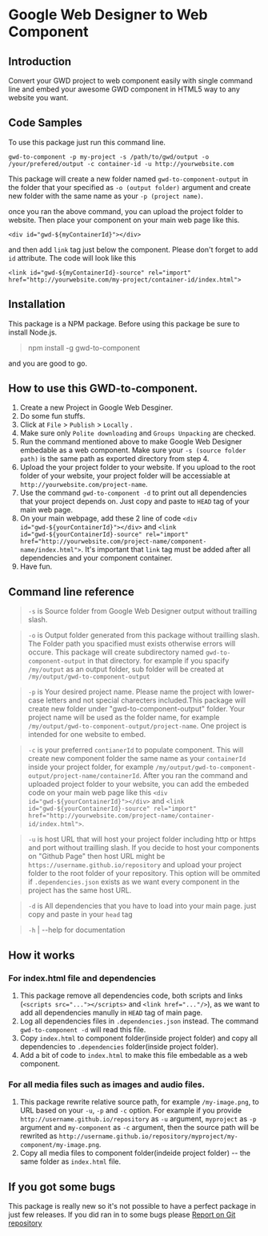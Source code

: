 # Google Web Designer to Web Component

## Introduction

Convert your GWD project to web component easily with single command line and embed your awesome GWD component in HTML5 way  to any website you want.

## Code Samples

To use this package just run this command line.

`
	gwd-to-component -p my-project -s /path/to/gwd/output -o /your/prefered/output -c container-id -u http://yourwebsite.com
`

This package will create a new folder named `gwd-to-component-output` in the folder that your specified as `-o (output folder)` argument and create new folder with the same name as your `-p (project name)`.

once you ran the above command, you can upload the project folder to website. Then place your component on your main web page like this.

`<div id="gwd-${myContainerId}"></div>`

and then add `link` tag just below the component. Please don't forget to add `id` attribute. The code will look like this

`<link id="gwd-${myContainerId}-source" rel="import" href="http://yourwebsite.com/my-project/container-id/index.html">`

## Installation

This package is a NPM package. Before using this package be sure to install Node.js. 

> npm install -g gwd-to-component

and you are good to go.

## How to use this GWD-to-component.

1. Create a new Project in Google Web Desginer.
2. Do some fun stuffs.
3. Click at `File` > `Publish` > `Locally` .
4. Make sure only `Polite downloading` and `Groups Unpacking` are checked.
5. Run the command mentioned above to make Google Web Designer embedable as a web component. Make sure your `-s (source folder path)` is the same path as exported directory from step 4.
6. Upload the your project folder to your website. If you upload to the root folder of your website, your project folder will be accessiable at `http://yourwebsite.com/project-name`.
7. Use the command `gwd-to-component -d` to print out all dependencies that your project depends on. Just copy and paste to `HEAD` tag of your main web page.
8. On your main webpage, add these 2 line of code `<div id="gwd-${yourContainerId}"></div>` and `<link id="gwd-${yourContainerId}-source" rel="import" href="http://yourwebsite.com/project-name/component-name/index.html">`. It's important that `link` tag must be added after all dependencies and your component container.
9. Have fun.

## Command line reference

> `-s` is Source folder from Google Web Designer output without trailling slash.

> `-o`  is Output folder generated from this package without trailling slash. The Folder path you spacified must exists otherwise errors will occure. This package will create subdirectory named `gwd-to-component-output` in that directory. for example if you spacify `/my/output` as an output folder, sub folder will be created at `/my/output/gwd-to-component-output`

> `-p`  is Your desired project name. Please name the project with lower-case letters and not special charecters included.This package will create new folder under "gwd-to-component-output" folder. Your project name will be used as the folder name, for example `/my/output/gwd-to-component-output/project-name`. One project is intended for one website to embed.

> `-c` is your preferred `contianerId` to populate component. This will create new component folder the same name as your `containerId` inside your project folder, for example `/my/output/gwd-to-component-output/project-name/containerId`. After you ran the command and uploaded project folder to your website, you can add the embeded code on your main web page like this `<div id="gwd-${yourContainerId}"></div>` and `<link id="gwd-${yourContainerId}-source" rel="import" href="http://yourwebsite.com/project-name/container-id/index.html">`.

> `-u` is host URL that will host your project folder including http or https and port without trailling slash. If you decide to host your components on "Github Page" then host URL might be `https://username.github.io/repository` and upload your project folder to the root folder of your repository. This option will be ommited if `.dependencies.json` exists as we want every component in the project has the same host URL.

> `-d` is All dependencies that you have to load into your main page. just copy and paste in your `head` tag

> `-h` | --help for documentation

## How it works
### For index.html file and dependencies
1. This package remove all dependencies code, both scripts and links (`<scripts src="..."></scripts>` and `<link href="..."/>`), as we want to add all dependencies manully in `HEAD` tag of main page.
2. Log all dependencies files in `.dependencies.json` instead. The command `gwd-to-component -d` will read this file.
3. Copy `index.html` to component folder(inside project folder) and copy all dependencies to `.dependencies` folder(inside project folder).
4. Add a bit of code to `index.html` to make this file embedable as a web component.
### For all media files such as images and audio files.
1. This package rewrite relative source path, for example `/my-image.png`, to URL based on your `-u`, `-p` and `-c` option. For example if you provide `http://username.github.io/repository` as `-u` argument, `myproject` as `-p` argument and `my-component` as `-c` argument, then the source path will be rewrited as `http://username.github.io/repository/myproject/my-component/my-image.png`.
2. Copy all media files to component folder(indeide project folder) -- the same folder as `index.html` file.


## If you got some bugs
This package is really new so it's not possible to have a perfect package in just few releases. If you did ran in to some bugs please [Report on Git repository](https://github.com/aptarmy/gwd-to-component/issues)